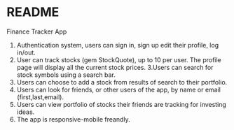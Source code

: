 # README

Finance Tracker App

1. Authentication system, users can sign in, sign up edit their profile, log in/out.
2. User can track stocks (gem StockQuote), up to 10 per user. The profile page will display all the current stock prices.
3.Users can search for stock symbols using a search bar.
4. Users can choose to add a stock from results of search to their portfolio.
5. Users can look for friends, or other users of the app, by name or email (first,last,email).
6. Users can view portfolio of stocks their friends are tracking for investing ideas.
7. The app is responsive-mobile freandly.